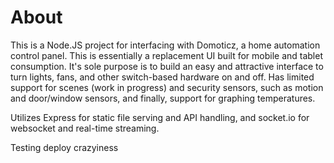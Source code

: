 # About

This is a Node.JS project for interfacing with Domoticz, a home automation control panel. This is essentially a replacement UI built for mobile and tablet consumption. It's sole purpose is to build an easy and attractive interface to turn lights, fans, and other switch-based hardware on and off. Has limited support for scenes (work in progress) and security sensors, such as motion and door/window sensors, and finally, support for graphing temperatures.

Utilizes Express for static file serving and API handling, and socket.io for websocket and real-time streaming.

Testing deploy
 crazyiness
